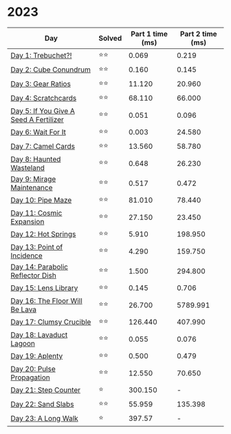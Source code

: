 # 2023

| Day                                                              | Solved | Part 1 time (ms) | Part 2 time (ms) |
|------------------------------------------------------------------|--------|------------------|------------------|
| [Day 1: Trebuchet?!](src/solutions/day01.rs)                     | ⭐⭐     | 0.069            | 0.219            |
| [Day 2: Cube Conundrum](src/solutions/day02.rs)                  | ⭐⭐     | 0.160            | 0.145            |
| [Day 3: Gear Ratios](src/solutions/day03.rs)                     | ⭐⭐     | 11.120           | 20.960           |
| [Day 4: Scratchcards](src/solutions/day04.rs)                    | ⭐⭐     | 68.110           | 66.000           |
| [Day 5: If You Give A Seed A Fertilizer](src/solutions/day05.rs) | ⭐⭐     | 0.051            | 0.096            |
| [Day 6: Wait For It](src/solutions/day06.rs)                     | ⭐⭐     | 0.003            | 24.580           |
| [Day 7: Camel Cards](src/solutions/day07.rs)                     | ⭐⭐     | 13.560           | 58.780           |
| [Day 8: Haunted Wasteland](src/solutions/day08.rs)               | ⭐⭐     | 0.648            | 26.230           |
| [Day 9: Mirage Maintenance](src/solutions/day09.rs)              | ⭐⭐     | 0.517            | 0.472            |
| [Day 10: Pipe Maze](src/solutions/day10.rs)                      | ⭐⭐     | 81.010           | 78.440           |
| [Day 11: Cosmic Expansion](src/solutions/day11.rs)               | ⭐⭐     | 27.150           | 23.450           |
| [Day 12: Hot Springs](src/solutions/day12.rs)                    | ⭐⭐     | 5.910            | 198.950          |
| [Day 13: Point of Incidence](src/solutions/day13.rs)             | ⭐⭐     | 4.290            | 159.750          |
| [Day 14: Parabolic Reflector Dish](src/solutions/day14.rs)       | ⭐⭐     | 1.500            | 294.800          |
| [Day 15: Lens Library](src/solutions/day15.rs)                   | ⭐⭐     | 0.145            | 0.706            |
| [Day 16: The Floor Will Be Lava](src/solutions/day16.rs)         | ⭐⭐     | 26.700           | 5789.991         |
| [Day 17: Clumsy Crucible](src/solutions/day17.rs)                | ⭐⭐     | 126.440          | 407.990          |
| [Day 18: Lavaduct Lagoon](src/solutions/day18.rs)                | ⭐⭐     | 0.055            | 0.076            |
| [Day 19: Aplenty](src/solutions/day19.rs)                        | ⭐⭐     | 0.500            | 0.479            |
| [Day 20: Pulse Propagation](src/solutions/day20.rs)              | ⭐⭐     | 12.550           | 70.650           |
| [Day 21: Step Counter](src/solutions/day21.rs)                   | ⭐      | 300.150          | -                |
| [Day 22: Sand Slabs](src/solutions/day22.rs)                     | ⭐⭐     | 55.959           | 135.398          |
| [Day 23: A Long Walk](src/solutions/day23.rs)                    | ⭐      | 397.57           | -                |